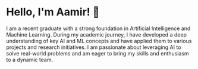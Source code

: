 # Hello, I'm Aamir! 👋

I am a recent graduate with a strong foundation in Artificial Intelligence and Machine Learning. During my academic journey, I have developed a deep understanding of key AI and ML concepts and have applied them to various projects and research initiatives. I am passionate about leveraging AI to solve real-world problems and am eager to bring my skills and enthusiasm to a dynamic team.

<!--
**MDAAMIRAHMED/MDAAMIRAHMED** is a ✨ _special_ ✨ repository because its `README.md` (this file) appears on your GitHub profile.

Here are some ideas to get you started:

- 🔭 I’m currently working on ...
- 🌱 I’m currently learning ...
- 👯 I’m looking to collaborate on ...
- 🤔 I’m looking for help with ...
- 💬 Ask me about ...
- 📫 How to reach me: ...
- 😄 Pronouns: ...
- ⚡ Fun fact: ...
-->
